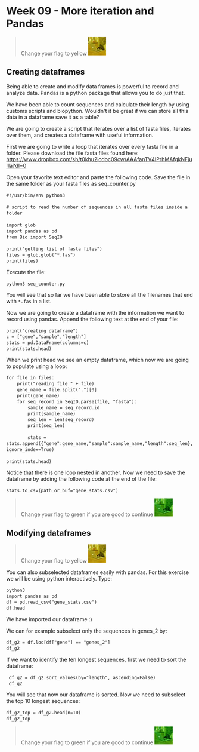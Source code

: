 # Week 09 - More iteration and Pandas

> Change your flag to yellow ![](img/yellow.jpeg)

## Creating dataframes

Being able to create and modify data frames is powerful to record and analyze data. Pandas is a python package that allows you to do just that. 

We have been able to count sequences and calculate their length by using customs scripts and biopython. Wouldn't it be great if we can store all this data in a dataframe save it as a table?

We are going to create a script that iterates over a list of fasta files, iterates over them, and creates a dataframe with useful information.

First we are going to write a loop that iterates over every fasta file in a folder. Please download the file fasta files found here:
https://www.dropbox.com/sh/t0khu2icdoc09cw/AAAfanTV4IPrhMAfgkNFjurla?dl=0

Open your favorite text editor and paste the following code. Save the file in the same folder as your fasta files as seq_counter.py

```
#!/usr/bin/env python3

# script to read the number of sequences in all fasta files inside a folder

import glob
import pandas as pd
from Bio import SeqIO

print("getting list of fasta files")
files = glob.glob("*.fas")
print(files)
```

Execute the file:

```
python3 seq_counter.py
```
You will see that so far we have been able to store all the filenames that end with `*.fas` in a list.

Now we are going to create a dataframe with the information we want to record using pandas. Append the following text at the end of your file:

```
print("creating dataframe")
c = ["gene","sample","length"]
stats = pd.DataFrame(columns=c)
print(stats.head)
```
When we print head we see an empty dataframe, which now we are going to populate using a loop:

```
for file in files:
    print("reading file " + file)
    gene_name = file.split(".")[0]
    print(gene_name)
    for seq_record in SeqIO.parse(file, "fasta"):
        sample_name = seq_record.id
        print(sample_name)
        seq_len = len(seq_record)
        print(seq_len)
        
        stats = stats.append({"gene":gene_name,"sample":sample_name,"length":seq_len}, ignore_index=True)

print(stats.head)
```
Notice that there is one loop nested in another. Now we need to save the dataframe by adding the following code at the end of the file:

```
stats.to_csv(path_or_buf="gene_stats.csv")
```

> Change your flag to green if you are good to continue ![](img/green.jpeg)

## Modifying dataframes

> Change your flag to yellow ![](img/yellow.jpeg)

You can also subselected dataframes easily with pandas. For this exercise we will be using python interactively. Type:

```
python3
import pandas as pd
df = pd.read_csv("gene_stats.csv")
df.head
```

We have imported our dataframe :)

We can for example subselect only the sequences in genes_2 by:

```
df_g2 = df.loc[df["gene"] == "genes_2"]
df_g2
```

If we want to identify the ten longest sequences, first we need to sort the dataframe:

```
 df_g2 = df_g2.sort_values(by="length", ascending=False)
 df_g2
```
You will see that now our dataframe is sorted. Now we need to subselect the top 10 longest sequences:

```
df_g2_top = df_g2.head(n=10)
df_g2_top
```

> Change your flag to green if you are good to continue ![](img/green.jpeg)
